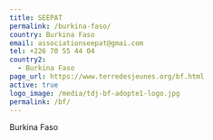 ```yaml
---
title: SEEPAT
permalink: /burkina-faso/
country: Burkina Faso
email: associationseepat@gmai.com
tel: +226 70 55 44 04
country2:
  - Burkina Faso
page_url: https://www.terredesjeunes.org/bf.html
active: true
logo_image: /media/tdj-bf-adopte1-logo.jpg
permalink: /bf/
---
```

Burkina Faso
